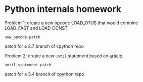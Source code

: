 Python internals homework
===========================

Problem 1: create a new opcode LOAD_OTUS that would combine LOAD_FAST and LOAD_CONST

    new_opcode.patch

patch for a 2.7 branch of cpython repo

Problem 2: create a new `until` statement based on [article](http://eli.thegreenplace.net/2010/06/30/python-internals-adding-a-new-statement-to-python/).

    until_statement.patch

patch for a 3.4 branch of cpython repo